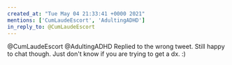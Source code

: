 ```yaml
---
created_at: "Tue May 04 21:33:41 +0000 2021"
mentions: ['CumLaudeEscort', 'AdultingADHD']
in_reply_to: @CumLaudeEscort
---
```


@CumLaudeEscort @AdultingADHD Replied to the wrong tweet. Still happy to chat though. Just don't know if you are trying to get a dx. :)
